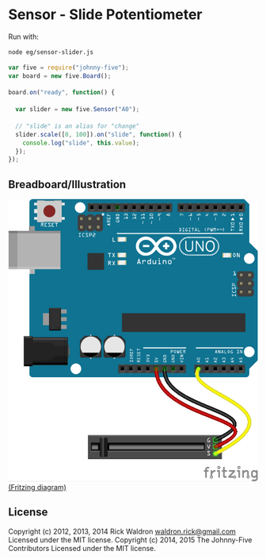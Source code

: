<!--remove-start-->
# Sensor - Slide Potentiometer

Run with:
```bash
node eg/sensor-slider.js
```
<!--remove-end-->

```javascript
var five = require("johnny-five");
var board = new five.Board();

board.on("ready", function() {

  var slider = new five.Sensor("A0");

  // "slide" is an alias for "change"
  slider.scale([0, 100]).on("slide", function() {
    console.log("slide", this.value);
  });
});

```


## Breadboard/Illustration


![docs/breadboard/sensor-slider.png](breadboard/sensor-slider.png)  
[(Fritzing diagram)](breadboard/sensor-slider.fzz)





<!--remove-start-->
## License
Copyright (c) 2012, 2013, 2014 Rick Waldron <waldron.rick@gmail.com>
Licensed under the MIT license.
Copyright (c) 2014, 2015 The Johnny-Five Contributors
Licensed under the MIT license.
<!--remove-end-->

